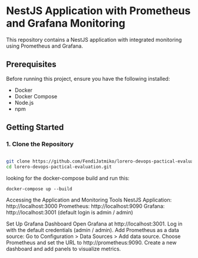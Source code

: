 # NestJS Application with Prometheus and Grafana Monitoring

This repository contains a NestJS application with integrated monitoring using Prometheus and Grafana.

## Prerequisites

Before running this project, ensure you have the following installed:

- Docker
- Docker Compose
- Node.js
- npm

## Getting Started

### 1. Clone the Repository

```sh

git clone https://github.com/FendiJatmiko/lorero-devops-pactical-evaluation.git
cd lorero-devops-pactical-evaluation.git
```
looking for the docker-compose build and run this: 
```
docker-compose up --build
```
Accessing the Application and Monitoring Tools
NestJS Application: http://localhost:3000
Prometheus: http://localhost:9090
Grafana: http://localhost:3001 (default login is admin / admin)

 Set Up Grafana Dashboard
Open Grafana at http://localhost:3001.
Log in with the default credentials (admin / admin).
Add Prometheus as a data source:
Go to Configuration > Data Sources > Add data source.
Choose Prometheus and set the URL to http://prometheus:9090.
Create a new dashboard and add panels to visualize metrics.
